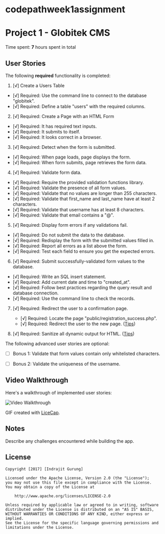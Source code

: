# codepathweek1assignment

# Project 1 - Globitek CMS

Time spent: **7** hours spent in total

## User Stories

The following **required** functionality is completed:

1. [√] Create a Users Table   
  * [√]  Required: Use the command line to connect to the database "globitek".
  * [√]  Required: Define a table "users" with the required columns.

2. [√]  Required: Create a Page with an HTML Form
  * [√]  Required: It has required text inputs.
  * [√]  Required: It submits to itself.
  * [√]  Required: It looks correct in a browser.
  
3. [√]  Required: Detect when the form is submitted.
  * [√]  Required: When page loads, page displays the form.
  * [√]  Required: When form submits, page retrieves the form data.

4. [√]  Required: Validate form data.
  * [√]  Required: Require the provided validation functions library.
  * [√]  Required: Validate the presence of all form values.
  * [√]  Required: Validate that no values are longer than 255 characters.
  * [√]  Required: Validate that first\_name and last\_name have at least 2 characters.
  * [√]  Required: Validate that username has at least 8 characters.
  * [√]  Required: Validate that email contains a "@".

5. [√]  Required: Display form errors if any validations fail.
  * [√]  Required: Do not submit the data to the database.
  * [√]  Required: Redisplay the form with the submitted values filled in.
  * [√]  Required: Report all errors as a list above the form.
  * [√]  Required: Test each field to ensure you get the expected errors.

6. [√]  Required: Submit successfully-validated form values to the database.
  * [√]  Required: Write an SQL insert statement.
  * [√]  Required: Add current date and time to "created\_at".
  * [√]  Required: Follow best practices regarding the query result and database connection.
  * [√]  Required: Use the command line to check the records.

7. [√]  Required: Redirect the user to a confirmation page.
    * [√]  Required: Locate the page "public/registration\_success.php".
    * [√]  Required: Redirect the user to the new page. ([Tips](#!hints))

8. [√]  Required: Sanitize all dynamic output for HTML. ([Tips](#!hints))


The following advanced user stories are optional:

* [ ]  Bonus 1: Validate that form values contain only whitelisted characters.

* [ ]  Bonus 2: Validate the uniqueness of the username.


## Video Walkthrough

Here's a walkthrough of implemented user stories:

<img src='http://i.imgur.com/K7KydWE.gif' title='Video Walkthrough' width='' alt='Video Walkthrough' />

GIF created with [LiceCap](http://www.cockos.com/licecap/).

## Notes

Describe any challenges encountered while building the app.

## License

    Copyright [2017] [Indrajit Gurung]

    Licensed under the Apache License, Version 2.0 (the "License");
    you may not use this file except in compliance with the License.
    You may obtain a copy of the License at

        http://www.apache.org/licenses/LICENSE-2.0

    Unless required by applicable law or agreed to in writing, software
    distributed under the License is distributed on an "AS IS" BASIS,
    WITHOUT WARRANTIES OR CONDITIONS OF ANY KIND, either express or implied.
    See the License for the specific language governing permissions and
    limitations under the License.
